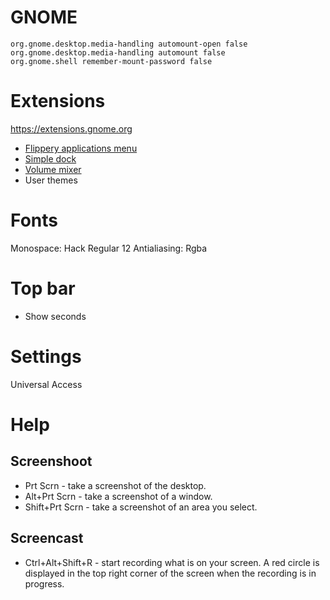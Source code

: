 GNOME
=====

    org.gnome.desktop.media-handling automount-open false
    org.gnome.desktop.media-handling automount false
    org.gnome.shell remember-mount-password false

Extensions
==========

https://extensions.gnome.org

* [Flippery applications menu](https://extensions.gnome.org/extension/13/applications-menu)
* [Simple dock](https://extensions.gnome.org/extension/815/simple-dock)
* [Volume mixer](https://extensions.gnome.org/extension/858/volume-mixer)
* User themes

Fonts
=====

Monospace: Hack Regular 12
Antialiasing: Rgba

Top bar
========

* Show seconds

Settings
========

Universal Access

Help
====

Screenshoot
-----------
* Prt Scrn - take a screenshot of the desktop.
* Alt+Prt Scrn - take a screenshot of a window.
* Shift+Prt Scrn - take a screenshot of an area you select.

Screencast
----------
* Ctrl+Alt+Shift+R - start recording what is on your screen.
A red circle is displayed in the top right corner of the screen when the recording is in progress.
